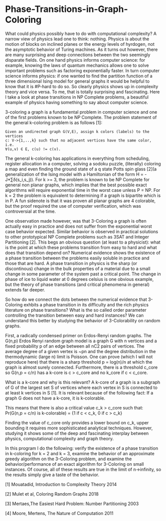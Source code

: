 # Phase-Transitions-in-Graph-Coloring
What could physics possibly have to do with computational complexity? A narrow
view of physics lead one to think: nothing. Physics is about the motion of blocks on 
inclined planes or the energy levels of hyrdogen, not the asymptotic behavior
of Turing machines. As it turns out however, there are many surprising and deep connections 
between the two seemingly disparate fields. On one hand physics informs computer
science: for example, knowing the laws of quantum mechanics allows one to solve important problems
such as factoring exponentially faster. In turn computer science informs physics: if one 
wanted to find the partition function of a three dimensional Ising model for general graphs
it would be helpful to know that it is #P-hard to do so. So clearly physics shows up in
complexity theory and vice versa. To me, that is totally surprising and fascinating. Here I
take a look at phase transitions in NP Complete problems, a beautiful example of physics
having something to say about computer science. 

3-coloring a graph is a fundamental problem in computer science and one of the
first problems known to be NP Complete. The problem statement of the general 
k-coloring problem is as follows [1]:
    
    Given an undirected graph G(V,E), assign k colors (labels) to the vertices
    c: V->{1,..,k} such that no adjacent vertices have the same color, i.e.
    ∀(u,v) ∈ E, c(u) != c(v).

The general k-coloring has applications in everything from scheduling, register
allocation in a computer, solving a sodoku puzzle, (literally) coloring a map
and even finding the ground state of a q state Potts spin glass [2](a generalization
of the Ising model with a Hamiltonian of the form H = -J*∑δ(s_i,s_j)). For
k >= 3, the problem is known to be NP Complete for general non planar graphs, 
which implies that the best possible exact algorithms will require exponential time
in the worst case unless P = NP. For k = 2 the problem is equivalent to determining if
a graph is bipartite which is in P. A fun sidenote is that it was proven all
planar graphs are 4 colorable, but the proof required the use of computer 
verification, which was controversial at the time.

One observation made however, was that 3-Coloring a graph is often actually
easy in practice and does not suffer from the exponential worst case behavior
expected. Similar behavior is observed in practical solutions to other 
prototypical NP Complete problems such as 3SAT and Integer Partitioning [2]. 
This begs an obvious question (at least to a physicist): what is the point at 
which these problems transition from easy to hard and what does that transition 
depend on? Numerical evidence shows the existence of a phase transition 
between the problems easily soluble in practice and those that are hard. A phase 
transition in physics is the sharp (or discontinous) change in the bulk properties 
of a material due to a small change in some parameter of the system past a critical 
point. The change in phase of ice to liquid water at 0 degrees celsius is one obvious 
example, but the theory of phase transitions (and critical phenomena in general) 
extends far deeper.

So how do we connect the dots between the numerical evidence that 3-Coloring
exhbits a phase transition in its difficulty and the rich physics literature
on phase transitions? What is the so called order parameter controlling the
transition between easy and hard instances? We can understand this better by 
studying the behavior of 3-Colorability on random graphs. 

First, a radically condensed primer on Erdos-Renyi random graphs. The G(n,p) Erdos
Renyi random graph model is a graph G with n vertices and a fixed probability p
of an edge between all nC2 pairs of vertices. The average degree of a given
vertex is ~pn and the degree distribution in the thermodynamic (large n) limit
is Poisson. One can prove (which I will not reproduce here) that there is a sharp
threshold p = log(n)/n at which the graph is almost surely connected. Furthermore,
there is a threshold c_core so G(n,p = c/n) has a k-core is c > c_core and
no k_core if c < c_core. 

What is a k-core and why is this relevant? A k-core of a graph is a subgraph
of G of the largest set S of vertices where each vertex in S is connected to at
least k vertices in S [1]. It is relevant because of the following fact: If a 
graph G does not have a k-core, it is k-colorable.

This means that there is also a critical value c_k > c_core such that:
    Pr(G(n,p = c/n) is k-colorable) = {1 if c < c_k, 0 if c > c_k}

Finding the value of c_core only provides a lower bound on c_k, upper bounding
it requires more sophisticated analytical techniques. However, studying it
shows some of the deep and fascinating interplay between physics, computational
complexity and graph theory.

In this program I do the following: verify the existence of a phase transition in
k-coloring for k = 2 and k = 3, examine the behavior of an approximate greedy algorithm
on the 3-Coloring problem, and examine the behavior/performance of an exact algorithm
for 3-Coloring on small instances. Of course, all of these results are true in the limit
of n->infinity, so the results simply give a taste of the behavior. 

[1] Mouatadid, Introduction to Complexity Theory 2014

[2] Mulet et al, Coloring Random Graphs 2018

[3] Mertaes,The Easiest Hard Problem: Number Partitioning 2003

[4] Moore, Mertens, The Nature of Computation 2011
